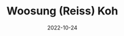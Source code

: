 ---
# Leave the homepage title empty to use the site title
title: "Woosung (Reiss) Koh"
date: 2022-10-24
type: landing

design:
  # Default section spacing
  spacing: "6rem"

sections:
  - block: resume-biography-3
    content:
      # Choose a user profile to display (a folder name within `content/authors/`)
      username: admin
      text: ""
      # Show a call-to-action button under your biography? (optional)
    design:
      css_class: dark
      background:
        color: black
        image:
          # Add your image background to `assets/media/`.
          filename: 
          filters:
            brightness: 1.0
          size: cover
          position: center
          parallax: false
  - block: collection
    content:
      title: 📚 Publications
      text: "*First Author(s), ^Advisor(s)"
      filters:
        folders:
          - publication
        exclude_featured: false
    design:
      view: citation
  - block: markdown
    content:
      title: 'Past Mentees'
      subtitle: ''
      text: |-
          <small>I am fortunate to have mentored the following individuals.
          - MinHyung Lee ⟶ Research Intern, DAVIAN Lab, KAIST AI</small>

    design:
      columns: '1'
---